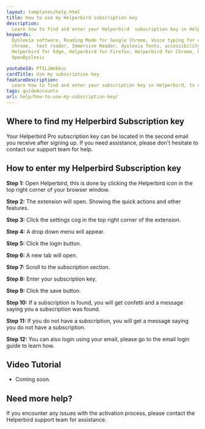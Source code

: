 ```yaml
---
layout: templates/help.html
title: How to use my Helperbird subscription key
description:
  Learn how to find and enter your Helperbird  subscription key in Helperbird, to unlocked Helperbird Pro.
keywords:
  Dyslexia software, Reading Mode for Google Chrome, Voice typing for chrome, Text to speech for
  chrome,  text reader, Immersive Reader, dyslexia fonts, accessibility software, dyslexia software,
  Helperbird for Edge, Helperbird for Firefox, Helperbird for Chrome, Opendyslexic for Chrome,
  OpenDyslexic

youtubeId: PfILiWebkuc
cardTitle: Use my subscription key
featureDescription:
  Learn how to find and enter your subscription key in Helperbird, to unlocked Helperbird Pro.
tags: guideAccounts
url: help/how-to-use-my-subscription-key/
---
```


## Where to find my Helperbird Subscription key

Your Helperbird Pro subscription key can be located in the second email you receive after signing up. If you need assistance, please don't hesitate to contact our support team for help.

## How to enter my Helperbird Subscription key

**Step 1:** Open Helperbird, this is done by clicking the Helperbird icon in the top right corner of your browser window.

**Step 2:** The extension will open. Showing the quick actions and other features.

**Step 3:** Click the settings cog in the top right corner of the extension.

**Step 4:** A drop down menu will appear.

**Step 5:** Click the login button.

**Step 6:** A new tab will open.

**Step 7:** Scroll to the subscription section.

**Step 8:** Enter your subscription key.

**Step 9:** Click the save button.

**Step 10:** If a subscription is found, you will get confetti and a message saying you a subscription was found.

**Step 11:** If you do not have a subscription, you will get a message saying you do not have a subscription.

**Step 12:** You can also login using your email, please go to the email login guide to learn how.


## Video Tutorial

- Coming soon.



## Need more help?

If you encounter any issues with the activation process, please contact the Helperbird support team for assistance.


